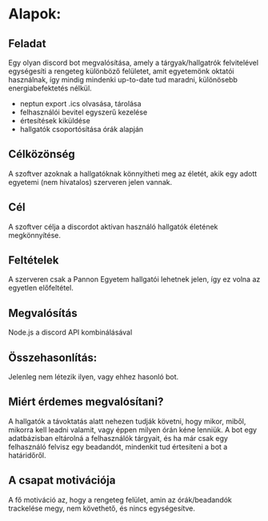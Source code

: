 # Alapok:

## Feladat
Egy olyan discord bot megvalósítása, amely a tárgyak/hallgatrók felvitelével egységesíti a rengeteg különböző felületet, amit egyetemönk oktatói használnak, így mindig mindenki up-to-date tud maradni, különösebb energiabefektetés nélkül. 
- neptun export .ics olvasása, tárolása
- felhasználói bevitel egyszerű kezelése
- értesítések kiküldése
- hallgatók csoportósítása órák alapján

## Célközönség
A szoftver azoknak a hallgatóknak könnyítheti meg az életét, akik egy adott egyetemi (nem hivatalos) szerveren jelen vannak.

## Cél
A szoftver célja a discordot aktívan használó hallgatók életének megkönnyítése.

## Feltételek
A szerveren csak a Pannon Egyetem hallgatói lehetnek jelen, így ez volna az egyetlen előfeltétel.

## Megvalósítás
Node.js a discord API kombinálásával

## Összehasonlítás:
Jelenleg nem létezik ilyen, vagy ehhez hasonló bot.

## Miért érdemes megvalósítani?
A hallgatók a távoktatás alatt nehezen tudják követni, hogy mikor, miből, mikorra kell leadni valamit, vagy éppen milyen órán kéne lenniük. A bot egy adatbázisban eltárolná a felhasználók tárgyait, és ha már csak egy felhasználó felvisz egy beadandót, mindenkit tud értesíteni a bot a határidőről.

## A csapat motivációja
A fő motiváció az, hogy a rengeteg felület, amin az órák/beadandók trackelése megy, nem követhető, és nincs egységesítve.
